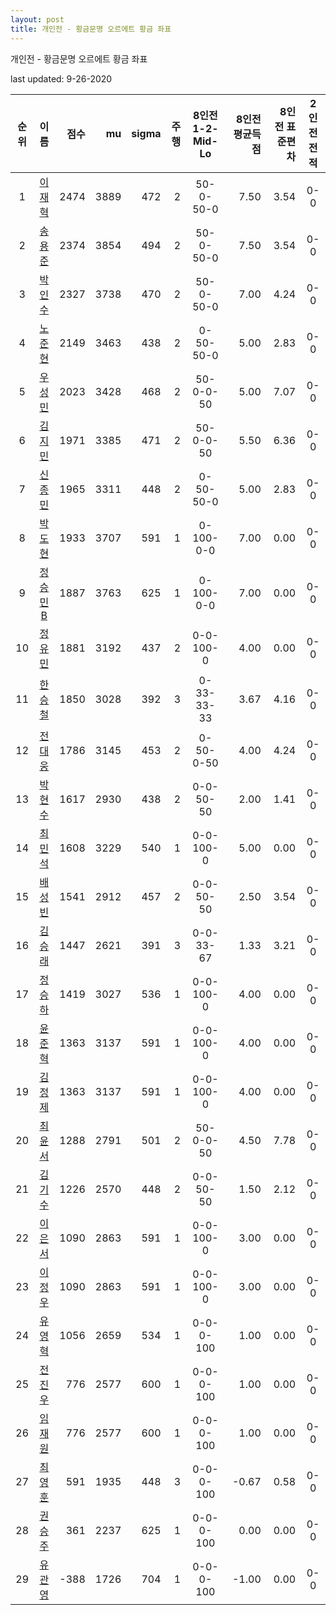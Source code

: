 ```yaml
---
layout: post
title: 개인전 - 황금문명 오르에트 황금 좌표
---
```



개인전 - 황금문명 오르에트 황금 좌표


last updated: 9-26-2020

| 순위 | 이름 | 점수 | mu | sigma | 주행 | 8인전 1-2-Mid-Lo | 8인전 평균득점 | 8인전 표준편차 | 2인전 전적 |
|:---:|:---:|---:|---:|---:|---:|:---:|---:|---:|:---:|
| 1 | [이재혁](../ijaehyeok) | 2474 | 3889 | 472 | 2 | 50-0-50-0 | 7.50 | 3.54 | 0-0 |
| 2 | [송용준](../songyongjun) | 2374 | 3854 | 494 | 2 | 50-0-50-0 | 7.50 | 3.54 | 0-0 |
| 3 | [박인수](../bakinsu) | 2327 | 3738 | 470 | 2 | 50-0-50-0 | 7.00 | 4.24 | 0-0 |
| 4 | [노준현](../nojunhyeon) | 2149 | 3463 | 438 | 2 | 0-50-50-0 | 5.00 | 2.83 | 0-0 |
| 5 | [우성민](../useongmin) | 2023 | 3428 | 468 | 2 | 50-0-0-50 | 5.00 | 7.07 | 0-0 |
| 6 | [김지민](../gimjimin) | 1971 | 3385 | 471 | 2 | 50-0-0-50 | 5.50 | 6.36 | 0-0 |
| 7 | [신종민](../shinjongmin) | 1965 | 3311 | 448 | 2 | 0-50-50-0 | 5.00 | 2.83 | 0-0 |
| 8 | [박도현](../bakdohyeon) | 1933 | 3707 | 591 | 1 | 0-100-0-0 | 7.00 | 0.00 | 0-0 |
| 9 | [정승민B](../jeongseungminb) | 1887 | 3763 | 625 | 1 | 0-100-0-0 | 7.00 | 0.00 | 0-0 |
| 10 | [정유민](../jeongyumin) | 1881 | 3192 | 437 | 2 | 0-0-100-0 | 4.00 | 0.00 | 0-0 |
| 11 | [한승철](../hanseungcheol) | 1850 | 3028 | 392 | 3 | 0-33-33-33 | 3.67 | 4.16 | 0-0 |
| 12 | [전대웅](../jeondaewoong) | 1786 | 3145 | 453 | 2 | 0-50-0-50 | 4.00 | 4.24 | 0-0 |
| 13 | [박현수](../bakhyeonsu) | 1617 | 2930 | 438 | 2 | 0-0-50-50 | 2.00 | 1.41 | 0-0 |
| 14 | [최민석](../choiminseok) | 1608 | 3229 | 540 | 1 | 0-0-100-0 | 5.00 | 0.00 | 0-0 |
| 15 | [배성빈](../baeseongbin) | 1541 | 2912 | 457 | 2 | 0-0-50-50 | 2.50 | 3.54 | 0-0 |
| 16 | [김승래](../gimseungrae) | 1447 | 2621 | 391 | 3 | 0-0-33-67 | 1.33 | 3.21 | 0-0 |
| 17 | [정승하](../jeongseungha) | 1419 | 3027 | 536 | 1 | 0-0-100-0 | 4.00 | 0.00 | 0-0 |
| 18 | [윤준혁](../yunjunhyeok) | 1363 | 3137 | 591 | 1 | 0-0-100-0 | 4.00 | 0.00 | 0-0 |
| 19 | [김정제](../gimjeongje) | 1363 | 3137 | 591 | 1 | 0-0-100-0 | 4.00 | 0.00 | 0-0 |
| 20 | [최윤서](../choiyunseo) | 1288 | 2791 | 501 | 2 | 50-0-0-50 | 4.50 | 7.78 | 0-0 |
| 21 | [김기수](../gimgisu) | 1226 | 2570 | 448 | 2 | 0-0-50-50 | 1.50 | 2.12 | 0-0 |
| 22 | [이은서](../ieunseo) | 1090 | 2863 | 591 | 1 | 0-0-100-0 | 3.00 | 0.00 | 0-0 |
| 23 | [이정우](../ijeongu) | 1090 | 2863 | 591 | 1 | 0-0-100-0 | 3.00 | 0.00 | 0-0 |
| 24 | [유영혁](../yuyeonghyeok) | 1056 | 2659 | 534 | 1 | 0-0-0-100 | 1.00 | 0.00 | 0-0 |
| 25 | [전진우](../jeonjinwoo) | 776 | 2577 | 600 | 1 | 0-0-0-100 | 1.00 | 0.00 | 0-0 |
| 26 | [임재원](../imjaewon) | 776 | 2577 | 600 | 1 | 0-0-0-100 | 1.00 | 0.00 | 0-0 |
| 27 | [최영훈](../choiyeonghun) | 591 | 1935 | 448 | 3 | 0-0-0-100 | -0.67 | 0.58 | 0-0 |
| 28 | [권승주](../glamint) | 361 | 2237 | 625 | 1 | 0-0-0-100 | 0.00 | 0.00 | 0-0 |
| 29 | [유관영](../yugwanyeong) | -388 | 1726 | 704 | 1 | 0-0-0-100 | -1.00 | 0.00 | 0-0 |
